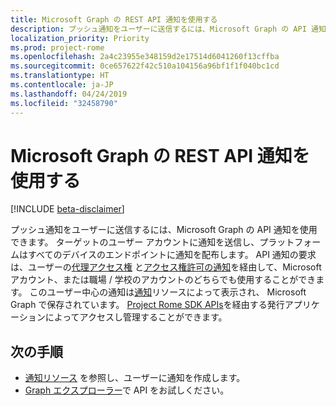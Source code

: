 ```yaml
---
title: Microsoft Graph の REST API 通知を使用する
description: プッシュ通知をユーザーに送信するには、Microsoft Graph の API 通知を使用できます。 ターゲットのユーザー アカウントに通知を送信し、プラットフォームはすべてのデバイスのエンドポイントに通知を配布します。 API 通知の要求は、ユーザーの代理アクセス権と [アクセス権許可の通知]( /graph/permissions_reference)を経由して、Microsoft アカウント、または職場 / 学校のアカウントのどちらでも使用することができます。
localization_priority: Priority
ms.prod: project-rome
ms.openlocfilehash: 2a4c23955e348159d2e17514d6041260f13cffba
ms.sourcegitcommit: 0ce657622f42c510a104156a96bf1f1f040bc1cd
ms.translationtype: HT
ms.contentlocale: ja-JP
ms.lasthandoff: 04/24/2019
ms.locfileid: "32458790"
---
```

# <a name="use-the-notifications-rest-api-in-microsoft-graph"></a>Microsoft Graph の REST API 通知を使用する

[!INCLUDE [beta-disclaimer](../../includes/beta-disclaimer.md)]

プッシュ通知をユーザーに送信するには、Microsoft Graph の API 通知を使用できます。 ターゲットのユーザー アカウントに通知を送信し、プラットフォームはすべてのデバイスのエンドポイントに通知を配布します。 API 通知の要求は、ユーザーの[代理アクセス権](/graph/permissions-reference#delegated-permissions-application-permissions-and-effective-permissions) と[アクセス権許可の通知]( /graph/permissions_reference)を経由して、Microsoft アカウント、または職場 / 学校のアカウントのどちらでも使用することができます。
このユーザー中心の通知は[通知](../resources/projectrome-notification.md)リソースによって表示され、 Microsoft Graph で保存されています。 [Project Rome SDK APIs](https://github.com/Microsoft/project-rome)を経由する発行アプリケーションによってアクセスし管理することができます。 

## <a name="next-steps"></a>次の手順
- [通知リソース](../resources/projectrome-notification.md) を参照し、ユーザーに通知を作成します。 
- [Graph エクスプローラー](https://developer.microsoft.com/graph/graph-explorer)で API をお試しください。
